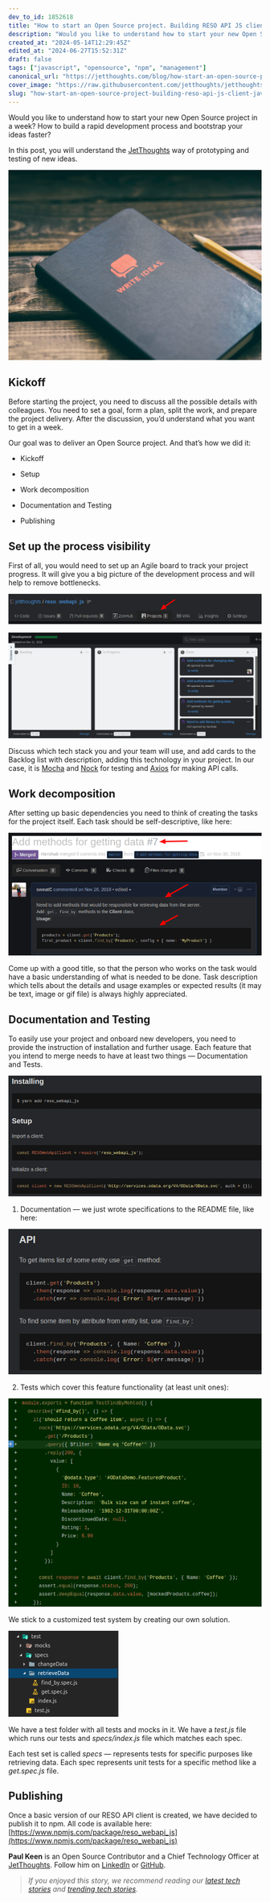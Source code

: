```yaml
---
dev_to_id: 1852618
title: "How to start an Open Source project. Building RESO API JS client"
description: "Would you like to understand how to start your new Open Source project in a week? How to build a..."
created_at: "2024-05-14T12:29:45Z"
edited_at: "2024-06-27T15:52:31Z"
draft: false
tags: ["javascript", "opensource", "npm", "management"]
canonical_url: "https://jetthoughts.com/blog/how-start-an-open-source-project-building-reso-api-js-client-javascript-opensource/"
cover_image: "https://raw.githubusercontent.com/jetthoughts/jetthoughts.github.io/master/static/assets/img/blog/how-start-an-open-source-project-building-reso-api-js-client-javascript-opensource/file_0.jpeg"
slug: "how-start-an-open-source-project-building-reso-api-js-client-javascript-opensource"
---
```

Would you like to understand how to start your new Open Source project in a week? How to build a rapid development process and bootstrap your ideas faster?

In this post, you will understand the [JetThoughts](https://www.jetthoughts.com/) way of prototyping and testing of new ideas.

![Photo by [Aaron Burden](https://unsplash.com/@aaronburden?utm_source=medium&utm_medium=referral) on [Unsplash](https://unsplash.com?utm_source=medium&utm_medium=referral)](https://raw.githubusercontent.com/jetthoughts/jetthoughts.github.io/master/static/assets/img/blog/how-start-an-open-source-project-building-reso-api-js-client-javascript-opensource/file_0.jpeg)

## Kickoff

Before starting the project, you need to discuss all the possible details with colleagues. You need to set a goal, form a plan, split the work, and prepare the project delivery. After the discussion, you’d understand what you want to get in a week.

Our goal was to deliver an Open Source project. And that’s how we did it:

* Kickoff

* Setup

* Work decomposition

* Documentation and Testing

* Publishing

## Set up the process visibility

First of all, you would need to set up an Agile board to track your project progress. It will give you a big picture of the development process and will help to remove bottlenecks.

![](https://raw.githubusercontent.com/jetthoughts/jetthoughts.github.io/master/static/assets/img/blog/how-start-an-open-source-project-building-reso-api-js-client-javascript-opensource/file_1.png)

![](https://raw.githubusercontent.com/jetthoughts/jetthoughts.github.io/master/static/assets/img/blog/how-start-an-open-source-project-building-reso-api-js-client-javascript-opensource/file_2.png)

Discuss which tech stack you and your team will use, and add cards to the Backlog list with description, adding this technology in your project. In our case, it is [Mocha](https://mochajs.org/) and [Nock](https://github.com/nock/nock) for testing and [Axios](https://github.com/axios/axios) for making API calls.

## Work decomposition

After setting up basic dependencies you need to think of creating the tasks for the project itself. Each task should be self-descriptive, like here:

![](https://raw.githubusercontent.com/jetthoughts/jetthoughts.github.io/master/static/assets/img/blog/how-start-an-open-source-project-building-reso-api-js-client-javascript-opensource/file_3.png)

Come up with a good title, so that the person who works on the task would have a basic understanding of what is needed to be done. Task description which tells about the details and usage examples or expected results (it may be text, image or gif file) is always highly appreciated.

## Documentation and Testing

To easily use your project and onboard new developers, you need to provide the instruction of installation and further usage. Each feature that you intend to merge needs to have at least two things — Documentation and Tests.

![](https://raw.githubusercontent.com/jetthoughts/jetthoughts.github.io/master/static/assets/img/blog/how-start-an-open-source-project-building-reso-api-js-client-javascript-opensource/file_4.png)

 1. Documentation — we just wrote specifications to the README file, like here:

![](https://raw.githubusercontent.com/jetthoughts/jetthoughts.github.io/master/static/assets/img/blog/how-start-an-open-source-project-building-reso-api-js-client-javascript-opensource/file_5.png)

2. Tests which cover this feature functionality (at least unit ones):

![](https://raw.githubusercontent.com/jetthoughts/jetthoughts.github.io/master/static/assets/img/blog/how-start-an-open-source-project-building-reso-api-js-client-javascript-opensource/file_6.png)

We stick to a customized test system by creating our own solution.

![](https://raw.githubusercontent.com/jetthoughts/jetthoughts.github.io/master/static/assets/img/blog/how-start-an-open-source-project-building-reso-api-js-client-javascript-opensource/file_7.png)

We have a test folder with all tests and mocks in it.
We have a *test.js* file which runs our tests and *specs/index.js* file which matches each spec.

Each test set is called *specs* — represents tests for specific purposes like retrieving data. Each spec represents unit tests for a specific method like a *get.spec.js* file.

## Publishing

Once a basic version of our RESO API client is created, we have decided to publish it to npm. All code is available here: [https://www.npmjs.com/package/reso_webapi_js](https://www.npmjs.com/package/reso_webapi_js)

**Paul Keen** is an Open Source Contributor and a Chief Technology Officer at [JetThoughts](https://www.jetthoughts.com). Follow him on [LinkedIn](https://www.linkedin.com/in/paul-keen/) or [GitHub](https://github.com/pftg).
>  *If you enjoyed this story, we recommend reading our [latest tech stories](https://jtway.co/latest) and [trending tech stories](https://jtway.co/trending).*
